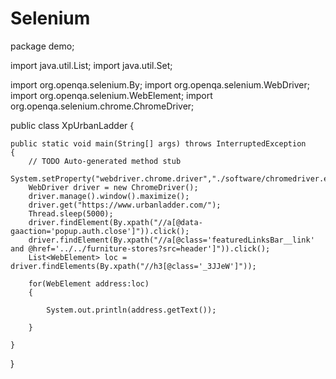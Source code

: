 # Selenium
package demo;

import java.util.List;
import java.util.Set;

import org.openqa.selenium.By;
import org.openqa.selenium.WebDriver;
import org.openqa.selenium.WebElement;
import org.openqa.selenium.chrome.ChromeDriver;

public class XpUrbanLadder
{

	public static void main(String[] args) throws InterruptedException 
	{
		// TODO Auto-generated method stub
		System.setProperty("webdriver.chrome.driver","./software/chromedriver.exe");
		WebDriver driver = new ChromeDriver();
		driver.manage().window().maximize();
		driver.get("https://www.urbanladder.com/");
		Thread.sleep(5000);
		driver.findElement(By.xpath("//a[@data-gaaction='popup.auth.close']")).click();
		driver.findElement(By.xpath("//a[@class='featuredLinksBar__link' and @href='../../furniture-stores?src=header']")).click();
		List<WebElement> loc = driver.findElements(By.xpath("//h3[@class='_3JJeW']"));
		
		for(WebElement address:loc)
		{
			
			System.out.println(address.getText());
			
		}
		
	}
	

}
